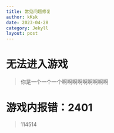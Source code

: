 ```yaml
---
title: 常见问题修复
author: kKsk
date: 2023-04-28
category: Jekyll
layout: post
---
```


# 无法进入游戏

> 你是一个一个一个啊啊啊啊啊啊啊啊啊

# 游戏内报错：2401

> 114514